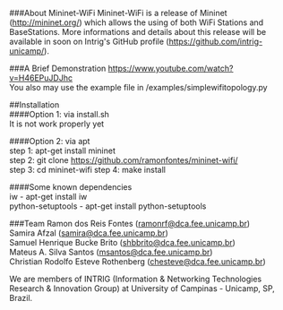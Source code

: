 ###About Mininet-WiFi
Mininet-WiFi is a release of Mininet (http://mininet.org/) which allows the using of both WiFi Stations and BaseStations. More informations and details about this release will be available in soon on Intrig's GitHub profile (https://github.com/intrig-unicamp/).  


###A Brief Demonstration
https://www.youtube.com/watch?v=H46EPuJDJhc  
You also may use the example file in /examples/simplewifitopology.py

##Installation  
####Option 1: via install.sh  
It is not work properly yet  
  
####Option 2: via apt  
step 1: apt-get install mininet  
step 2: git clone https://github.com/ramonfontes/mininet-wifi/  
step 3: cd mininet-wifi
step 4: make install  

####Some known dependencies  
iw - apt-get install iw  
python-setuptools - apt-get install python-setuptools  

###Team
Ramon dos Reis Fontes (ramonrf@dca.fee.unicamp.br)  
Samira Afzal (samira@dca.fee.unicamp.br)  
Samuel Henrique Bucke Brito (shbbrito@dca.fee.unicamp.br)  
Mateus A. Silva Santos (msantos@dca.fee.unicamp.br)  
Christian Rodolfo Esteve Rothenberg (chesteve@dca.fee.unicamp.br)  

We are members of INTRIG (Information & Networking Technologies Research & Innovation Group) at University of Campinas - Unicamp, SP, Brazil.


